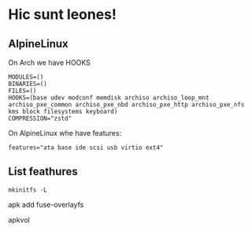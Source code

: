 # Hic sunt leones! 

## AlpineLinux

On Arch we have HOOKS

```
MODULES=()
BINARIES=()
FILES=()
HOOKS=(base udev modconf memdisk archiso archiso_loop_mnt archiso_pxe_common archiso_pxe_nbd archiso_pxe_http archiso_pxe_nfs kms block filesystems keyboard)
COMPRESSION="zstd"
```

On AlpineLinux whe have features:
```
features="ata base ide scsi usb virtio ext4"
```
## List feathures
```
mkinitfs -L 
```

apk add fuse-overlayfs

apkvol
